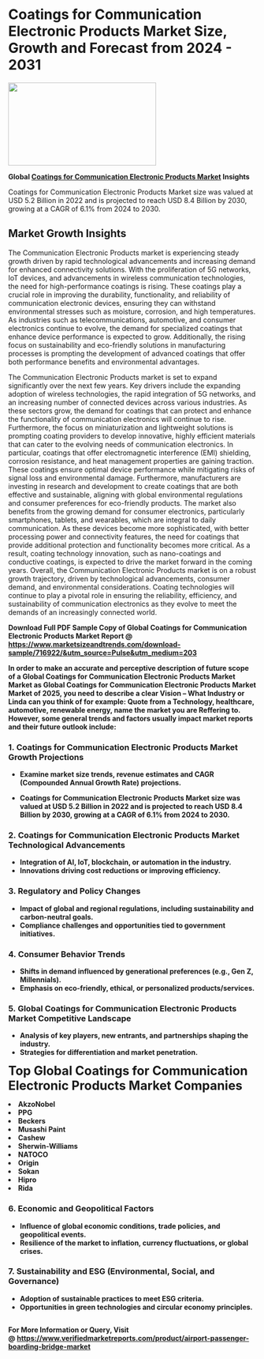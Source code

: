 <H1>Coatings for Communication Electronic Products Market Size, Growth and Forecast from 2024 - 2031</H1><img class="aligncenter size-medium wp-image-584254" src="https://thirdeyenews.in/wp-content/uploads/2024/09/Global-Market-Research-300x168.jpeg" alt="" width="300" height="168" /><p><strong>Global&nbsp;<a href="https://www.marketsizeandtrends.com/download-sample/716922/&amp;utm_source=Pulse&amp;utm_medium=203">Coatings for Communication Electronic Products Market</a> Insights</strong></p><p>Coatings for Communication Electronic Products Market size was valued at USD 5.2 Billion in 2022 and is projected to reach USD 8.4 Billion by 2030, growing at a CAGR of 6.1% from 2024 to 2030.</p><p><h2>Market Growth Insights</h2> <p>The Communication Electronic Products market is experiencing steady growth driven by rapid technological advancements and increasing demand for enhanced connectivity solutions. With the proliferation of 5G networks, IoT devices, and advancements in wireless communication technologies, the need for high-performance coatings is rising. These coatings play a crucial role in improving the durability, functionality, and reliability of communication electronic devices, ensuring they can withstand environmental stresses such as moisture, corrosion, and high temperatures. As industries such as telecommunications, automotive, and consumer electronics continue to evolve, the demand for specialized coatings that enhance device performance is expected to grow. Additionally, the rising focus on sustainability and eco-friendly solutions in manufacturing processes is prompting the development of advanced coatings that offer both performance benefits and environmental advantages.</p> <p><strong></strong></p> <p>The Communication Electronic Products market is set to expand significantly over the next few years. Key drivers include the expanding adoption of wireless technologies, the rapid integration of 5G networks, and an increasing number of connected devices across various industries. As these sectors grow, the demand for coatings that can protect and enhance the functionality of communication electronics will continue to rise. Furthermore, the focus on miniaturization and lightweight solutions is prompting coating providers to develop innovative, highly efficient materials that can cater to the evolving needs of communication electronics. In particular, coatings that offer electromagnetic interference (EMI) shielding, corrosion resistance, and heat management properties are gaining traction. These coatings ensure optimal device performance while mitigating risks of signal loss and environmental damage. Furthermore, manufacturers are investing in research and development to create coatings that are both effective and sustainable, aligning with global environmental regulations and consumer preferences for eco-friendly products. The market also benefits from the growing demand for consumer electronics, particularly smartphones, tablets, and wearables, which are integral to daily communication. As these devices become more sophisticated, with better processing power and connectivity features, the need for coatings that provide additional protection and functionality becomes more critical. As a result, coating technology innovation, such as nano-coatings and conductive coatings, is expected to drive the market forward in the coming years. Overall, the Communication Electronic Products market is on a robust growth trajectory, driven by technological advancements, consumer demand, and environmental considerations. Coating technologies will continue to play a pivotal role in ensuring the reliability, efficiency, and sustainability of communication electronics as they evolve to meet the demands of an increasingly connected world.</p> <p><strong></p><p><span class=""><strong>Download Full PDF Sample Copy of Global Coatings for Communication Electronic Products Market Report</strong> @ <a href="https://www.marketsizeandtrends.com/download-sample/716922/&amp;utm_source=Pulse&amp;utm_medium=203" target="_blank">https://www.marketsizeandtrends.com/download-sample/716922/&amp;utm_source=Pulse&amp;utm_medium=203</a></span></p><p>In order to make an accurate and perceptive description of future scope of a Global&nbsp;Coatings for Communication Electronic Products Market Market as Global&nbsp;Coatings for Communication Electronic Products Market Market of 2025, you need to describe a clear Vision &ndash; What Industry or Linda can you think of for example: Quote from a Technology, healthcare, automotive, renewable energy, name the market you are Reffering to. However, some general trends and factors usually impact market reports and their future outlook include:</p><h3>1.&nbsp;<strong>Coatings for Communication Electronic Products Market Growth Projections</strong></h3><ul><li>Examine market size trends, revenue estimates and CAGR (Compounded Annual Growth Rate) projections.</li><li><p>Coatings for Communication Electronic Products Market size was valued at USD 5.2 Billion in 2022 and is projected to reach USD 8.4 Billion by 2030, growing at a CAGR of 6.1% from 2024 to 2030.</p></li></ul><h3>2.&nbsp;<strong>Coatings for Communication Electronic Products Market Technological Advancements</strong></h3><ul><li>Integration of AI, IoT, blockchain, or automation in the industry.</li><li>Innovations driving cost reductions or improving efficiency.</li></ul><h3>3.&nbsp;<strong>Regulatory and Policy Changes</strong></h3><ul><li>Impact of global and regional regulations, including sustainability and carbon-neutral goals.</li><li>Compliance challenges and opportunities tied to government initiatives.</li></ul><h3>4.&nbsp;<strong>Consumer Behavior Trends</strong></h3><ul><li>Shifts in demand influenced by generational preferences (e.g., Gen Z, Millennials).</li><li>Emphasis on eco-friendly, ethical, or personalized products/services.</li></ul><h3>5.&nbsp;<strong>Global Coatings for Communication Electronic Products Market Competitive Landscape</strong></h3><ul><li>Analysis of key players, new entrants, and partnerships shaping the industry.</li><li>Strategies for differentiation and market penetration.</li></ul><p data-pm-slice="1 1 []"><span style="color: inherit; font-family: inherit; font-size: 25px;">Top Global Coatings for Communication Electronic Products Market Companies</span></p><div class="" data-test-id=""><p><li>AkzoNobel</li><li> PPG</li><li> Beckers</li><li> Musashi Paint</li><li> Cashew</li><li> Sherwin-Williams</li><li> NATOCO</li><li> Origin</li><li> Sokan</li><li> Hipro</li><li> Rida</li></p></div><h3>6.&nbsp;<strong>Economic and Geopolitical Factors</strong></h3><ul><li>Influence of global economic conditions, trade policies, and geopolitical events.</li><li>Resilience of the market to inflation, currency fluctuations, or global crises.</li></ul><h3>7.&nbsp;<strong>Sustainability and ESG (Environmental, Social, and Governance)</strong></h3><ul><li>Adoption of sustainable practices to meet ESG criteria.</li><li>Opportunities in green technologies and circular economy principles.</li></ul><h2><strong style="font-size: 14px;">For More Information or Query, Visit @&nbsp;</strong><a style="background-color: #ffffff; font-size: 14px;" href="https://www.marketsizeandtrends.com/report/coatings-for-communication-electronic-products-market/" target="_blank">https://www.verifiedmarketreports.com/product/airport-passenger-boarding-bridge-market</a></h2>
